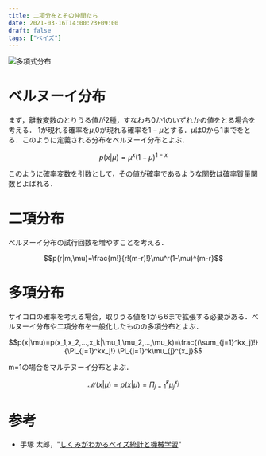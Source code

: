 ```yaml
---
title: 二項分布とその仲間たち
date: 2021-03-16T14:00:23+09:00
draft: false
tags: ["ベイズ"] 
---
```

<!--more-->

![多項式分布](.././多項式分布.png)

# ベルヌーイ分布
まず，離散変数のとりうる値が2種，すなわち0か1のいずれかの値をとる場合を考える．
1が現れる確率を$\mu$,0が現れる確率を$1-\mu$とする．$\mu$は0から1までをとる．このように定義される分布をベルヌーイ分布とよぶ．

$$p(x|\mu)=\mu^x(1-\mu)^{1-x}$$

このように確率変数を引数として，その値が確率であるような関数は確率質量関数とよばれる．

# 二項分布
ベルヌーイ分布の試行回数を増やすことを考える．

$$p(r|m,\mu)=\frac{m!}{r!(m-r)!}\mu^r(1-\mu)^{m-r}$$

# 多項分布
サイコロの確率を考える場合，取りうる値を1から6まで拡張する必要がある．ベルヌーイ分布や二項分布を一般化したものの多項分布とよぶ．

$$p(x|\mu)=p(x_1,x_2,...,x_k|\mu_1,\mu_2,...,\mu_k)=\frac{(\sum_{j=1}^kx_j)!}{\Pi_{j=1}^kx_j!}
\Pi_{j=1}^k\mu_{j}^{x_j}$$

m=1の場合をマルチヌーイ分布とよぶ．

$$\mathcal{M}(x|\mu)=p(x|\mu)=\Pi_{j=1}^k\mu_j^{x_j}$$


# 参考
- 手塚 太郎，"[しくみがわかるベイズ統計と機械学習](https://amzn.to/3cCILQM)"